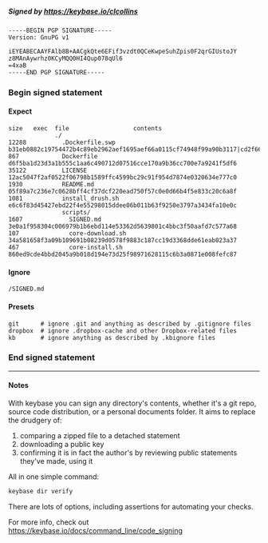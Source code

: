 ##### Signed by https://keybase.io/clcollins
```
-----BEGIN PGP SIGNATURE-----
Version: GnuPG v1

iEYEABECAAYFAlb8B+AACgkQte6EFif3vzdt0QCeKwpeSuhZpis0F2qrGIUstoJY
z8MAnAywrhz0KCyMQQ0HI4Qup078qUl6
=4xaB
-----END PGP SIGNATURE-----

```

<!-- END SIGNATURES -->

### Begin signed statement 

#### Expect

```
size   exec  file                  contents                                                                                                                         
             ./                                                                                                                                                     
12288          .Dockerfile.swp     b31eb0882c19754472b4c89eb2962aef1695aef66a0115cf74948f99a90b3117|cd2f6656c7d19f02efe5f9628c328d3e9a3004ac1abed39ae1ef616db48d5dc0
867            Dockerfile          d6f5ba1d23d3a1b555c1aa6c490712d07516cce170a9b36cc700e7a9241f5df6                                                                 
35122          LICENSE             12ac5047f2af0522f06798b1589ffc4599bc29c91f954d7874e0320634e777c0                                                                 
1930           README.md           05f89a7c236e7c0628bff4cf37dcf220ead750f57c0e0d66b4f5e833c20c6a8f                                                                 
1081           install_drush.sh    e6c6f83d45427ebd22f4e55298015ddee06b011b63f9250e3797a3434fa10e0c                                                                 
               scripts/                                                                                                                                             
1607             SIGNED.md         3e0a1f958304c006979b1b6ebd114e53362d5639801c4bbc3f50aafd7c577a68                                                                 
107              core-download.sh  34a581658f3a09b109691b08239d0578f9883c187cc19d3368dde61eab023a37                                                                 
467              core-install.sh   860ed9cde4bbd2045a9b018d194e73d25f98971628115c6b3a0871e008fefc87                                                                 
```

#### Ignore

```
/SIGNED.md
```

#### Presets

```
git      # ignore .git and anything as described by .gitignore files
dropbox  # ignore .dropbox-cache and other Dropbox-related files    
kb       # ignore anything as described by .kbignore files          
```

<!-- summarize version = 0.0.9 -->

### End signed statement

<hr>

#### Notes

With keybase you can sign any directory's contents, whether it's a git repo,
source code distribution, or a personal documents folder. It aims to replace the drudgery of:

  1. comparing a zipped file to a detached statement
  2. downloading a public key
  3. confirming it is in fact the author's by reviewing public statements they've made, using it

All in one simple command:

```bash
keybase dir verify
```

There are lots of options, including assertions for automating your checks.

For more info, check out https://keybase.io/docs/command_line/code_signing